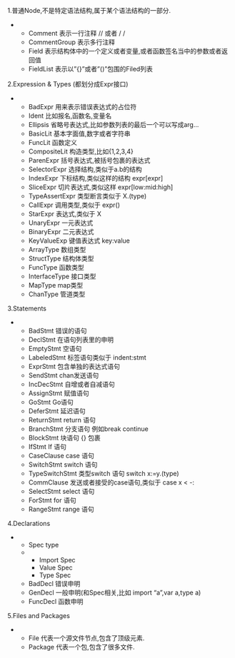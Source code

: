 1.普通Node,不是特定语法结构,属于某个语法结构的一部分.

* * Comment 表示一行注释 // 或者 / /
  * CommentGroup 表示多行注释
  * Field 表示结构体中的一个定义或者变量,或者函数签名当中的参数或者返回值
  * FieldList 表示以”{}”或者”\(\)”包围的Filed列表

2.Expression & Types \(都划分成Expr接口\)

* * BadExpr 用来表示错误表达式的占位符
  * Ident 比如报名,函数名,变量名
  * Ellipsis 省略号表达式,比如参数列表的最后一个可以写成arg...
  * BasicLit 基本字面值,数字或者字符串
  * FuncLit 函数定义
  * CompositeLit 构造类型,比如{1,2,3,4}
  * ParenExpr 括号表达式,被括号包裹的表达式
  * SelectorExpr 选择结构,类似于a.b的结构
  * IndexExpr 下标结构,类似这样的结构 expr\[expr\]
  * SliceExpr 切片表达式,类似这样 expr\[low:mid:high\]
  * TypeAssertExpr 类型断言类似于 X.\(type\)
  * CallExpr 调用类型,类似于 expr\(\)
  * StarExpr
    表达式,类似于
    X
  * UnaryExpr 一元表达式
  * BinaryExpr 二元表达式
  * KeyValueExp 键值表达式 key:value
  * ArrayType 数组类型
  * StructType 结构体类型
  * FuncType 函数类型
  * InterfaceType 接口类型
  * MapType map类型
  * ChanType 管道类型

3.Statements

* * BadStmt 错误的语句
  * DeclStmt 在语句列表里的申明
  * EmptyStmt 空语句
  * LabeledStmt 标签语句类似于 indent:stmt
  * ExprStmt 包含单独的表达式语句
  * SendStmt chan发送语句
  * IncDecStmt 自增或者自减语句
  * AssignStmt 赋值语句
  * GoStmt Go语句
  * DeferStmt 延迟语句
  * ReturnStmt return 语句
  * BranchStmt 分支语句 例如break continue
  * BlockStmt 块语句 {} 包裹
  * IfStmt If 语句
  * CaseClause case 语句
  * SwitchStmt switch 语句
  * TypeSwitchStmt 类型switch 语句 switch x:=y.\(type\)
  * CommClause 发送或者接受的case语句,类似于 case x 
    &lt;
    -:
  * SelectStmt select 语句
  * ForStmt for 语句
  * RangeStmt range 语句

4.Declarations

* * Spec type
  * * Import Spec
    * Value Spec
    * Type Spec
  * BadDecl 错误申明
  * GenDecl 一般申明\(和Spec相关,比如 import “a”,var a,type a\)
  * FuncDecl 函数申明

5.Files and Packages

* * File 代表一个源文件节点,包含了顶级元素.
  * Package 代表一个包,包含了很多文件.



